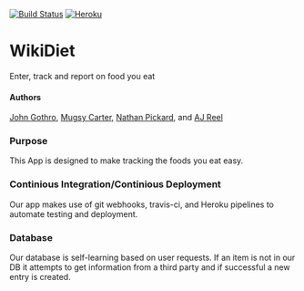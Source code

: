 [![Build Status](https://travis-ci.org/FoodDudes/WikiDiet.svg?branch=testing)](https://travis-ci.org/FoodDudes/WikiDiet)
[![Heroku](https://heroku-badge.herokuapp.com/?app=heroku-badge&style=flat)](https://wikidiet.herokuapp.com/projects.html)

# WikiDiet
Enter, track and report on food you eat

#### Authors
[John Gothro](https://github.com/JPGothro), [Mugsy Carter](https://github.com/MugsyCarter), [Nathan Pickard](https://github.com/NathanPickard), and [AJ Reel](https://github.com/Waxhoya)

### Purpose 

This App is designed to make tracking the foods you eat easy. 

### Continious Integration/Continious Deployment

Our app makes use of git webhooks, travis-ci, and Heroku pipelines to automate testing and deployment. 

### Database 

Our database is self-learning based on user requests. If an item is not in our DB it attempts to get information from a third party and if successful a new entry is created.


